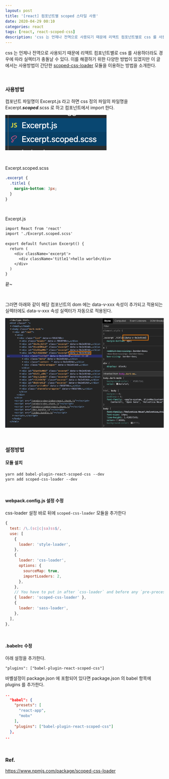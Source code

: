 ```yaml
---
layout: post
title: '[react] 컴포넌트별 scoped 스타일 사용'
date: 2020-04-29 00:10
categories: react
tags: [react, react-scoped-css]
description: 'css 는 언제나 전역으로 사용되기 때문에 리액트 컴포넌트별로 css 를 사용하더라도 경우에 따라 실렉터가 충돌날 수 있다. 이를 해결하기 위한 다양한 방법이 있겠지만 이 글에서는 사용방법이 간단한 scoped-css-loader 모듈을 이용하는 방법을 소개한다.'
---
```


css 는 언제나 전역으로 사용되기 때문에 리액트 컴포넌트별로 css 를 사용하더라도 경우에 따라 실렉터가 충돌날 수 있다. 이를 해결하기 위한 다양한 방법이 있겠지만 이 글에서는 사용방법이 간단한 [scoped-css-loader](https://www.npmjs.com/package/scoped-css-loader) 모듈을 이용하는 방법을 소개한다.

<br>

### 사용방법

컴포넌트 파일명이 Excerpt.js 라고 하면 css 정의 파일의 파일명을 Excerpt.**_scoped_**.scss 로 하고 컴포넌트에서 import 한다.

![](./scoped-scss-1.png)

<br>

Excerpt.scoped.scss

```scss
.excerpt {
  .title1 {
    margin-bottom: 3px;
  }
}
```

<br>

Excerpt.js

```jsx{7}
import React from 'react'
import './Excerpt.scoped.scss'

export default function Excerpt() {
  return (
    <div className='excerpt'>
      <div className='title1'>hello world</div>
    </div>
  )
}
```

끝~

<br>

그러면 아래와 같이 해당 컴포넌트의 dom 에는 data-v-xxx 속성이 추가되고 적용되는 실렉터에도 data-v-xxx 속성 실렉터가 자동으로 적용된다.

![](./scoped-scss-2.png)

<br>

### 설정방법

#### 모듈 설치

```
yarn add babel-plugin-react-scoped-css --dev
yarn add scoped-css-loader --dev
```

<br>

#### webpack.config.js 설정 수정

css-loader 설정 바로 뒤에 `scoped-css-loader` 모듈을 추가한다

```js
{
  test: /\.(sc|c|sa)ss$/,
  use: [
    {
      loader: 'style-loader',
    },
    {
      loader: 'css-loader',
      options: {
        sourceMap: true,
        importLoaders: 2,
      },
    },
    // You have to put in after `css-loader` and before any `pre-precessing loader`
    { loader: 'scoped-css-loader' },
    {
      loader: 'sass-loader',
    },
  ],
},
```

<br>

#### .babelrc 수정

아래 설정을 추가한다.

```
"plugins": ["babel-plugin-react-scoped-css"]
```

바벨설정이 package.json 에 포함되어 있다면 package.json 의 babel 항목에 plugins 를 추가한다.

```json
..
  "babel": {
    "presets": [
      "react-app",
      "mobx"
    ],
    "plugins": ["babel-plugin-react-scoped-css"]
  },
..
```

<br>

### Ref.

https://www.npmjs.com/package/scoped-css-loader
